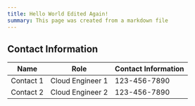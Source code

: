 ```yaml
---
title: Hello World Edited Again!
summary: This page was created from a markdown file
---
```


## Contact Information

| Name               | Role                       | Contact Information |
|--------------------|----------------------------| ------------------- |
| Contact 1          | Cloud Engineer 1           | 123-456-7890        |
| Contact 2          | Cloud Engineer 2           | 123-456-7890        |


